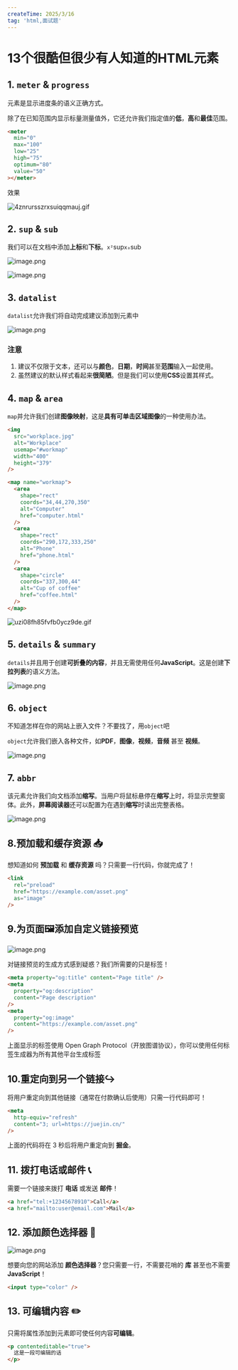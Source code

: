 ```yaml
---
createTime: 2025/3/16
tag: 'html,面试题'
---
```


# 13个很酷但很少有人知道的HTML元素

1. `meter` & `progress`
-----------------------

元素是显示进度条的语义正确方式。

除了在已知范围内显示标量测量值外，它还允许我们指定值的**低**，**高**和**最佳**范围。

```html
<meter
  min="0"
  max="100"
  low="25"
  high="75"
  optimum="80"
  value="50"
></meter>

```

效果

![4znrursszrxsuiqqmauj.gif](https://p6-juejin.byteimg.com/tos-cn-i-k3u1fbpfcp/4ca68cd5a3414e01a9cfb4272a392062~tplv-k3u1fbpfcp-zoom-in-crop-mark:4536:0:0:0.image?)

2. `sup` & `sub`
----------------

我们可以在文档中添加**上标**和**下标**。`x²`sup`x₀`sub

![image.png](https://p9-juejin.byteimg.com/tos-cn-i-k3u1fbpfcp/c2f7ad7475114d4d95146a357f561a94~tplv-k3u1fbpfcp-zoom-in-crop-mark:4536:0:0:0.image?)

![image.png](https://p3-juejin.byteimg.com/tos-cn-i-k3u1fbpfcp/16544dc295fa4ab099f11a085cf5506f~tplv-k3u1fbpfcp-zoom-in-crop-mark:4536:0:0:0.image?)

3. `datalist`
-------------

`datalist`允许我们将自动完成建议添加到元素中

![image.png](https://p6-juejin.byteimg.com/tos-cn-i-k3u1fbpfcp/ddd4b744c7dd467299e0def0f1cdaa32~tplv-k3u1fbpfcp-zoom-in-crop-mark:4536:0:0:0.image?)

### 注意

1. 建议不仅限于文本，还可以与**颜色**，**日期**，**时间**甚至**范围**输入一起使用。
2. 虽然建议的默认样式看起来**很简陋**。但是我们可以使用**CSS**设置其样式。

4. `map` & `area`
-----------------

`map`并允许我们创建**图像映射**，这是**具有可单击区域图像**的一种使用办法。

```html
<img
  src="workplace.jpg"
  alt="Workplace"
  usemap="#workmap"
  width="400"
  height="379"
/>

<map name="workmap">
  <area
    shape="rect"
    coords="34,44,270,350"
    alt="Computer"
    href="computer.html"
  />
  <area
    shape="rect"
    coords="290,172,333,250"
    alt="Phone"
    href="phone.html"
  />
  <area
    shape="circle"
    coords="337,300,44"
    alt="Cup of coffee"
    href="coffee.html"
  />
</map>

```

![uzi08fh85fvfb0ycz9de.gif](https://p1-juejin.byteimg.com/tos-cn-i-k3u1fbpfcp/35e5746c50834ae88d2b8fd3efc61107~tplv-k3u1fbpfcp-zoom-in-crop-mark:4536:0:0:0.image?)

5. `details` & `summary`
------------------------

`details`并且用于创建**可折叠的内容**，并且无需使用任何**JavaScript**。这是创建**下拉列表**的语义方法。

![image.png](https://p1-juejin.byteimg.com/tos-cn-i-k3u1fbpfcp/eea1133ac3e244f4bbf1a0de544a0f45~tplv-k3u1fbpfcp-zoom-in-crop-mark:4536:0:0:0.image?)

6. `object`
-----------

不知道怎样在你的网站上嵌入文件？不要找了，用`object`吧

`object`允许我们嵌入各种文件，如**PDF**，**图像**，**视频**，**音频** 甚至 **视频**。

![image.png](https://p3-juejin.byteimg.com/tos-cn-i-k3u1fbpfcp/00b9f11275b246638a64dc07071c11da~tplv-k3u1fbpfcp-zoom-in-crop-mark:4536:0:0:0.image?)

7. `abbr`
---------

该元素允许我们向文档添加**缩写**。当用户将鼠标悬停在**缩写**上时，将显示完整窗体。此外，**屏幕阅读器**还可以配置为在遇到**缩写**时读出完整表格。

![image.png](https://p1-juejin.byteimg.com/tos-cn-i-k3u1fbpfcp/18cfd2ef572f4755af6b4da70e1d2939~tplv-k3u1fbpfcp-zoom-in-crop-mark:4536:0:0:0.image?)

8.预加载和缓存资源 📥
-------------

想知道如何 **预加载** 和 **缓存资源** 吗？只需要一行代码，你就完成了！

```html
<link
  rel="preload"
  href="https://example.com/asset.png"
  as="image"
/>

```

9.为页面🖼️添加自定义链接预览
-----------------

![image.png](https://p6-juejin.byteimg.com/tos-cn-i-k3u1fbpfcp/b09e809326f84c7cbc7f3b4e7a6ba394~tplv-k3u1fbpfcp-zoom-in-crop-mark:4536:0:0:0.image?)

对链接预览的生成方式感到疑惑？我们所需要的只是标签！

```html
<meta property="og:title" content="Page title" />
<meta
  property="og:description"
  content="Page description"
/>
<meta
  property="og:image"
  content="https://example.com/asset.png"
/>

```

上面显示的标签使用 Open Graph Protocol（开放图谱协议），你可以使用任何标签生成器为所有其他平台生成标签

10.重定向到另一个链接↪️
--------------

将用户重定向到其他链接（通常在付款确认后使用）只需一行代码即可！

```html
<meta
  http-equiv="refresh"
  content="3; url=https://juejin.cn/"
/>

```

上面的代码将在 3 秒后将用户重定向到 **掘金**。

11\. 拨打电话或邮件 📞
---------------

需要一个链接来拨打 **电话** 或发送 **邮件**！

```html
<a href="tel:+12345678910">Call</a>
<a href="mailto:user@email.com">Mail</a>
```

12\. 添加颜色选择器 🎨
---------------

![image.png](https://p9-juejin.byteimg.com/tos-cn-i-k3u1fbpfcp/1a6f350287bf4476964dda842dd8c780~tplv-k3u1fbpfcp-zoom-in-crop-mark:4536:0:0:0.image?)

想要向您的网站添加 **颜色选择器**？您只需要一行，不需要花哨的 **库** 甚至也不需要 **JavaScript**！

```html
<input type="color" />
```

13\. 可编辑内容 ✏️
-------------

只需将属性添加到元素即可使任何内容**可编辑**。

```html
<p contenteditable="true">
  这是一段可编辑的话
</p>
```
